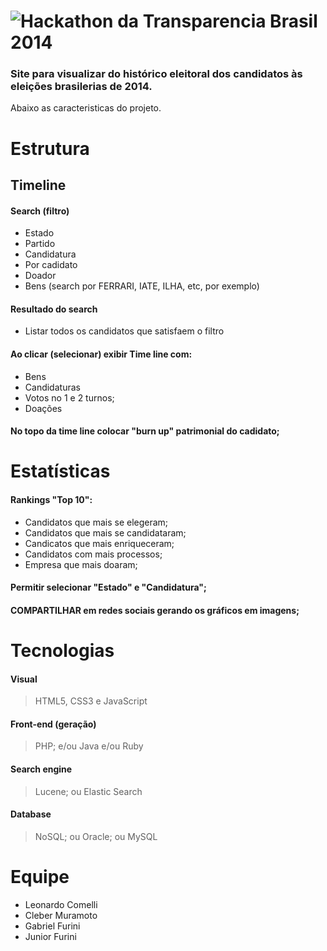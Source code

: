 ![Hackathon da Transparencia Brasil 2014](https://s3-sa-east-1.amazonaws.com/sensediafiles/ux/api-portal/tb/header-hackaton.jpg)
======================================

### Site para visualizar do histórico eleitoral dos candidatos às eleições brasilerias de 2014.

Abaixo as caracteristicas do projeto.

# Estrutura

## Timeline
#### Search (filtro)
- Estado
- Partido
- Candidatura
- Por cadidato
- Doador
- Bens (search por FERRARI, IATE, ILHA, etc, por exemplo)

#### Resultado do search
- Listar todos os candidatos que satisfaem o filtro

#### Ao clicar (selecionar) exibir Time line com:

- Bens
- Candidaturas
- Votos no 1 e 2 turnos;
- Doações

#### No topo da time line colocar "burn up" patrimonial do cadidato;

# Estatísticas
#### Rankings "Top 10":
- Candidatos que mais se elegeram;
- Candidatos que mais se candidataram;
- Candicatos que mais enriqueceram;
- Candidatos com mais processos;
- Empresa que mais doaram;

#### Permitir selecionar "Estado" e "Candidatura";

#### COMPARTILHAR em redes sociais gerando os gráficos em imagens;

# Tecnologias

#### Visual
> HTML5, CSS3 e JavaScript
	
#### Front-end (geração)
> PHP; e/ou
> Java e/ou
> Ruby

#### Search engine
> Lucene; ou
> Elastic Search

#### Database
> NoSQL; ou
> Oracle; ou
> MySQL

# Equipe

- Leonardo Comelli
- Cleber Muramoto
- Gabriel Furini
- Junior Furini

